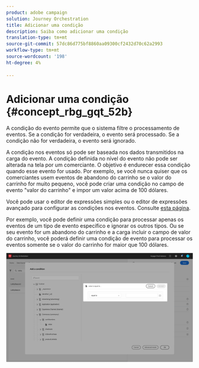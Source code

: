 ```yaml
---
product: adobe campaign
solution: Journey Orchestration
title: Adicionar uma condição
description: Saiba como adicionar uma condição
translation-type: tm+mt
source-git-commit: 57dc86d775bf8860aa09300cf2432d70c62a2993
workflow-type: tm+mt
source-wordcount: '198'
ht-degree: 4%

---
```




# Adicionar uma condição {#concept_rbg_gqt_52b}

A condição do evento permite que o sistema filtre o processamento de eventos. Se a condição for verdadeira, o evento será processado. Se a condição não for verdadeira, o evento será ignorado.

A condição nos eventos só pode ser baseada nos dados transmitidos na carga do evento. A condição definida no nível do evento não pode ser alterada na tela por um comerciante. O objetivo é endurecer essa condição quando esse evento for usado. Por exemplo, se você nunca quiser que os comerciantes usem eventos de abandono do carrinho se o valor do carrinho for muito pequeno, você pode criar uma condição no campo de evento &quot;valor do carrinho&quot; e impor um valor acima de 100 dólares.

Você pode usar o editor de expressões simples ou o editor de expressões avançado para configurar as condições nos eventos. Consulte [esta página](../expression/expressionadvanced.md).

Por exemplo, você pode definir uma condição para processar apenas os eventos de um tipo de evento específico e ignorar os outros tipos. Ou se seu evento for um abandono do carrinho e a carga incluir o campo de valor do carrinho, você poderá definir uma condição de evento para processar os eventos somente se o valor do carrinho for maior que 100 dólares.

![](../assets/journey78.png)
